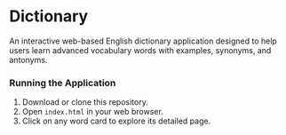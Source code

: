 # Dictionary

An interactive web-based English dictionary application designed to help users learn advanced vocabulary words with examples, synonyms, and antonyms.

### Running the Application
1. Download or clone this repository.
2. Open `index.html` in your web browser.
3. Click on any word card to explore its detailed page.